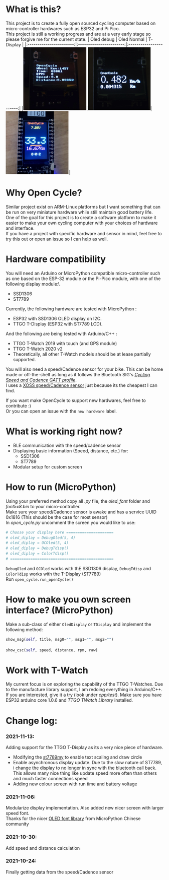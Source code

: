 # What is this?
This project is to create a fully open sourced cycling computer based on micro-controller hardwares such as ESP32 and Pi Pico. \
This project is still a working progress and are at a very early stage so please forgive me for the current state.
|        Oled debug       |        Oled Normal      |        T-Display        |
|:-----------------------:|:-----------------------:|:-----------------------:|
|![](resource/screen1.png)|![](resource/screen2.png)|![](resource/screen3.png)|
# Why Open Cycle?
Similar project exist on ARM-Linux platforms but I want something that can be run on very miniature hardware while still maintain good battery life. \
One of the goal for this project is to create a software platform to make it easier to make your own cycling computer with your choices of hardware and interface.\
If you have a project with specific hardware and sensor in mind, feel free to try this out or open an issue so I can help as well. 
# Hardware compatibility
You will need an Arduino or MicroPython compatible micro-controller such as one based on the ESP-32 module or the Pi-Pico module, with one of the following display module:\
- SSD1306
- ST7789

Currently, the following hardware are tested with MicroPython :
- ESP32 with SSD1306 OLED display on I2C.
- TTGO T-Display (ESP32 with ST7789 LCD).

And the following are being tested with Arduino/C++ :
- TTGO T-Watch 2019 with touch (and GPS module)
- TTGO T-Watch 2020 v2
- Theoretically, all other T-Watch models should be at lease partially supported.

You will also need a speed/Cadence sensor for your bike. This can be home made or off-the-shelf as long as it follows the Bluetooth SIG's [*Cycling Speed and Cadence GATT profile*](https://www.bluetooth.com/wp-content/uploads/Sitecore-Media-Library/Gatt/Xml/Services/org.bluetooth.service.cycling_speed_and_cadence.xml).\
I uses a [XOSS speed/Cadence sensor](https://shop.xoss.co/collections/xoss-cadence-speed-sensor/products/xoss-cadence-speed-sensor) just because its the cheapest I can find.

If you want make OpenCycle to support new hardwares, feel free to contribute :) \
Or you can open an issue with the ```new hardware``` label.
# What is working right now?
- BLE communication with the speed/cadence sensor
- Displaying basic information (Speed, distance, etc.) for:
  - SSD1306
  - ST7789
- Modular setup for custom screen
# How to run (MicroPython)
Using your preferred method copy all *.py* file, the *oled_font* folder and *font5x8.bin* to your micro-controller.\
Make sure your speed/Cadence sensor is awake and has a service UUID 0x1816 (This should be the case for most sensor) \
In *open_cycle.py* uncomment the screen you would like to use:
```Python
# Choose your display here =====================
# oled_diplay = DebugOled(5, 4)
# oled_diplay = OCOled(5, 4)
# oled_diplay = DebugTdisp()
# oled_diplay = ColorTdisp()
# ==============================================
```
`DebugOled` and `OCOled` works with thE SSD1306 display, `DebugTdisp` and `ColorTdisp` works with the T-Display (ST7789) \
Run `open_cycle.run_openCycle()`
# How to make you own screen interface? (MicroPython)
Make a sub-class of either `OledDisplay` or `TDisplay` and implement the following method:
```python
show_msg(self, title, msg0="", msg1="", msg2="")

show_csc(self, speed, distance, rpm, raw)
```
# Work with T-Watch
My current focus is on exploring the capability of the TTGO T-Watches. Due to the manufacture library support, I am redoing everything in Arduino/C++.\
If you are interested, give it a try (look under *cpp/test*). Make sure you have ESP32 arduino core 1.0.6 and  *TTGO TWatch Library* installed.
# Change log:
### 2021-11-13:
Adding support for the TTGO T-Display as its a very nice piece of hardware.
- Modifying the [st7789my](https://gitlab.com/pascalokm/t-watch2020-esp32-with-micropython/-/blob/master/st7789my.py) to enable text scaling and draw circle
- Enable asynchronous display update. Due to the slow nature of ST7789, i change the display to no longer in sync with the bluetooth call back. This allows many nice thing like update speed more often than others and much faster connections speed
- Adding new colour screen with run time and battery voltage 
### 2021-11-06:
Modularize display implementation. Also added new nicer screen with larger speed font.\
Thanks for the nicer [OLED font library](https://github.com/micropython-Chinese-Community/mpy-lib/tree/master/LED/OLED_I2C_ASC) from MicroPython Chinese community
### 2021-10-30:
Add speed and distance calculation
### 2021-10-24:
Finally getting data from the speed/Cadence sensor